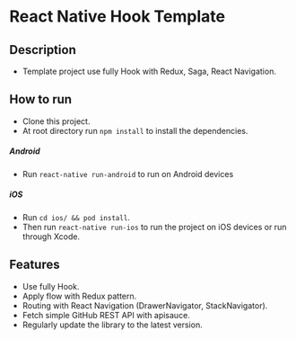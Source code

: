 # React Native Hook Template

## Description

- Template project use fully Hook with Redux, Saga, React Navigation.

## How to run

- Clone this project.
- At root directory run `npm install` to install the dependencies.

##### Android

- Run `react-native run-android` to run on Android devices

##### iOS

- Run `cd ios/ && pod install`.
- Then run `react-native run-ios` to run the project on iOS devices or run through Xcode.

## Features

- Use fully Hook.
- Apply flow with Redux pattern.
- Routing with React Navigation (DrawerNavigator, StackNavigator).
- Fetch simple GitHub REST API with apisauce.
- Regularly update the library to the latest version.
